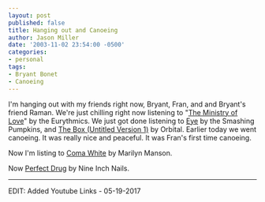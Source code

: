 ```yaml
---
layout: post
published: false
title: Hanging out and Canoeing
author: Jason Miller
date: '2003-11-02 23:54:00 -0500'
categories:
- personal
tags:
- Bryant Bonet
- Canoeing
---
```


I'm hanging out with my friends right now, Bryant, Fran, and and Bryant's friend
Raman. We're just chilling right now listening to "[The Ministry of Love][]" by
the Eurythmics. We just got done listening to [Eye][] by the Smashing Pumpkins,
and [The Box (Untitled Version 1)][] by Orbital. Earlier today we went canoeing.
It was really nice and peaceful. It was Fran's first time canoeing.

Now I'm listing to [Coma White][] by Marilyn Manson.

Now [Perfect Drug][] by Nine Inch Nails.

[The Ministry of Love]: https://www.youtube.com/watch?v=AVutrPKcGgE
[The Box (Untitled Version 1)]: https://www.youtube.com/watch?v=1DCRLZcjw2E
[Eye]: https://www.youtube.com/watch?v=rLFxMXlZYbo
[Coma White]: https://www.youtube.com/watch?v=QQPJYnr48yU
[Perfect Drug]: https://www.youtube.com/watch?v=sSLqeZzTU8I

----

EDIT: Added Youtube Links - 05-19-2017
